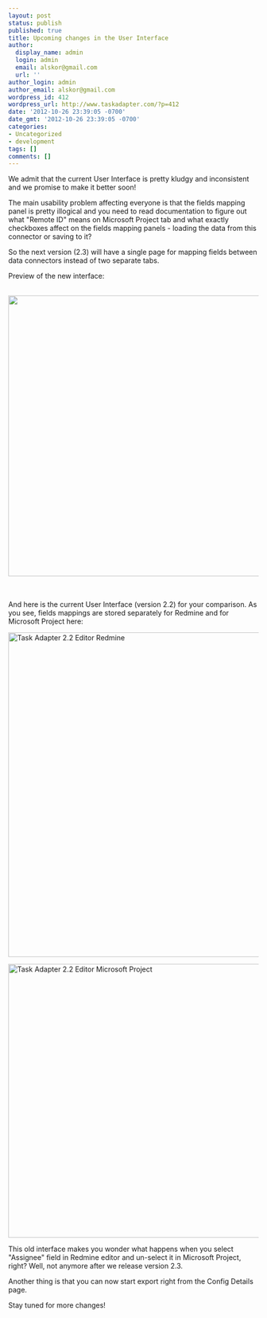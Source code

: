 ```yaml
---
layout: post
status: publish
published: true
title: Upcoming changes in the User Interface
author:
  display_name: admin
  login: admin
  email: alskor@gmail.com
  url: ''
author_login: admin
author_email: alskor@gmail.com
wordpress_id: 412
wordpress_url: http://www.taskadapter.com/?p=412
date: '2012-10-26 23:39:05 -0700'
date_gmt: '2012-10-26 23:39:05 -0700'
categories:
- Uncategorized
- development
tags: []
comments: []
---
```

<p>We admit that the current User Interface is pretty kludgy and inconsistent and we promise to make it better soon!</p>
<p>The main usability problem affecting everyone is that the fields mapping panel is pretty illogical and you need to read documentation to figure out what "Remote ID" means on Microsoft Project tab and what exactly checkboxes affect on the fields mapping panels - loading the data from this connector or saving to it?</p>
<p>So the next version (2.3) will have a single page for mapping fields between data connectors instead of two separate tabs.</p>
<p>Preview of the new interface:</p>
<div>&nbsp;<a href="http://www.taskadapter.com/wp-content/uploads/2012/10/ta_new_mapping1.png"><img class="alignnone size-full wp-image-425" title="ta_new_mapping" src="http://www.taskadapter.com/wp-content/uploads/2012/10/ta_new_mapping1.png" alt="" width="526" height="564" /></a></div><br />
&nbsp;</p>
<p>And here is the current User Interface (version 2.2) for your comparison. As you see, fields mappings are stored separately for Redmine and for Microsoft Project here:</p>
<p><a href="http://www.taskadapter.com/wp-content/uploads/2012/10/old_ta_ui.png"><img class="alignnone size-full wp-image-417" title="Task Adapter 2.2 Editor Redmine" src="http://www.taskadapter.com/wp-content/uploads/2012/10/old_ta_ui.png" alt="Task Adapter 2.2 Editor Redmine" width="884" height="652" /></a></p>
<p><img class="alignnone size-full wp-image-418" title="Task Adapter 2.2 Editor Microsoft Project" src="http://www.taskadapter.com/wp-content/uploads/2012/10/old_ta_ui_msp.png" alt="Task Adapter 2.2 Editor Microsoft Project" width="870" height="550" /></p>
<p>This old interface makes you wonder what happens when you select "Assignee" field in Redmine editor and un-select it in Microsoft Project, right? Well, not anymore after we release version 2.3.</p>
<p>Another thing is that you can now start export right from the Config Details page.</p>
<p>Stay tuned for more changes!</p>
